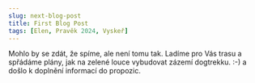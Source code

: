 ```yaml
---
slug: next-blog-post
title: First Blog Post
tags: [Elen, Pravěk 2024, Vyskeř]
---
```


Mohlo by se zdát, že spíme, ale není tomu tak. Ladíme pro Vás trasu a spřádáme plány, jak na zelené louce vybudovat zázemí dogtrekku. :-) a došlo k doplnění informací do propozic.
<!-- truncate -->
